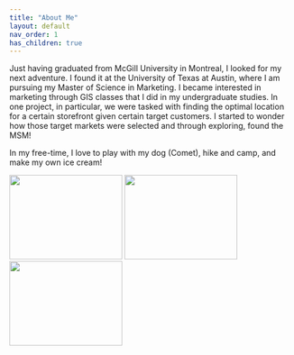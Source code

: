 ```yaml
---
title: "About Me"
layout: default
nav_order: 1
has_children: true
---
```


Just having graduated from McGill University in Montreal, I looked for my next adventure. I found it at the University of Texas at Austin, where I am pursuing my Master of Science in Marketing. I became interested in marketing through GIS classes that I did in my undergraduate studies. In one project, in particular, we were tasked with finding the optimal location for a certain storefront given certain target customers. I started to wonder how those target markets were selected and through exploring, found the MSM!

In my free-time, I love to play with my dog (Comet), hike and camp, and make my own ice cream! 

<img src="https://user-images.githubusercontent.com/76073032/102831904-89cbb300-43b2-11eb-8fc5-bb9dc2e44635.png" width="200" height="150" />
<img src="https://user-images.githubusercontent.com/76073032/102831727-1aee5a00-43b2-11eb-800a-b1d51a17c7cd.png" width="200" height="150" />
<img src="https://user-images.githubusercontent.com/76073032/102831752-28a3df80-43b2-11eb-9a14-0083cf4067ec.png" width="200" height="150" />

